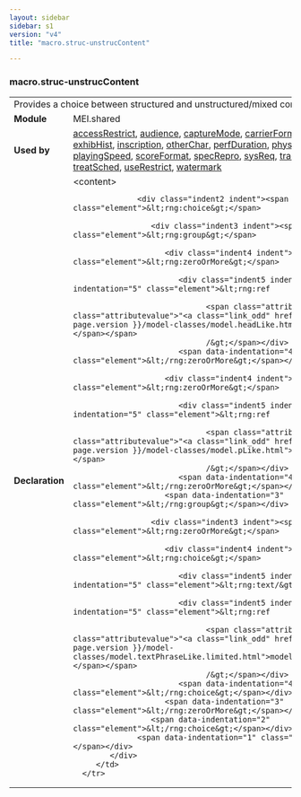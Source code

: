 ```yaml
---
layout: sidebar
sidebar: s1
version: "v4"
title: "macro.struc-unstrucContent"

---
```


<div class="macroSpec">
   <h3 id="macro.struc-unstrucContent">macro.struc-unstrucContent</h3>
   <table class="wovenodd">
      <tr>
         <td colspan="2" class="wovenodd-col2">Provides a choice between structured and unstructured/mixed content.</td>
      </tr>
      <tr>
         <td class="wovenodd-col1"><strong>Module</strong></td>
         <td class="wovenodd-col2">MEI.shared</td>
      </tr>
      <tr>
         <td class="wovenodd-col1"><strong>Used by</strong></td>
         <td class="wovenodd-col2">
            <div class="parent"><a class="link_odd_classSpec" href="{{ site.baseurl }}/{{ page.version }}/elements/accessRestrict.html">accessRestrict</a>, <a class="link_odd_classSpec" href="{{ site.baseurl }}/{{ page.version }}/elements/audience.html">audience</a>, <a class="link_odd_classSpec" href="{{ site.baseurl }}/{{ page.version }}/elements/captureMode.html">captureMode</a>, <a class="link_odd_classSpec" href="{{ site.baseurl }}/{{ page.version }}/elements/carrierForm.html">carrierForm</a>, <a class="link_odd_classSpec" href="{{ site.baseurl }}/{{ page.version }}/elements/condition.html">condition</a>, <a class="link_odd_classSpec" href="{{ site.baseurl }}/{{ page.version }}/elements/context.html">context</a>, <a class="link_odd_classSpec" href="{{ site.baseurl }}/{{ page.version }}/elements/exhibHist.html">exhibHist</a>, <a class="link_odd_classSpec" href="{{ site.baseurl }}/{{ page.version }}/elements/inscription.html">inscription</a>, <a class="link_odd_classSpec" href="{{ site.baseurl }}/{{ page.version }}/elements/otherChar.html">otherChar</a>, <a class="link_odd_classSpec" href="{{ site.baseurl }}/{{ page.version }}/elements/perfDuration.html">perfDuration</a>, <a class="link_odd_classSpec" href="{{ site.baseurl }}/{{ page.version }}/elements/physMedium.html">physMedium</a>, <a class="link_odd_classSpec" href="{{ site.baseurl }}/{{ page.version }}/elements/plateNum.html">plateNum</a>, <a class="link_odd_classSpec" href="{{ site.baseurl }}/{{ page.version }}/elements/playingSpeed.html">playingSpeed</a>, <a class="link_odd_classSpec" href="{{ site.baseurl }}/{{ page.version }}/elements/scoreFormat.html">scoreFormat</a>, <a class="link_odd_classSpec" href="{{ site.baseurl }}/{{ page.version }}/elements/specRepro.html">specRepro</a>, <a class="link_odd_classSpec" href="{{ site.baseurl }}/{{ page.version }}/elements/sysReq.html">sysReq</a>, <a class="link_odd_classSpec" href="{{ site.baseurl }}/{{ page.version }}/elements/trackConfig.html">trackConfig</a>, <a class="link_odd_classSpec" href="{{ site.baseurl }}/{{ page.version }}/elements/treatHist.html">treatHist</a>, <a class="link_odd_classSpec" href="{{ site.baseurl }}/{{ page.version }}/elements/treatSched.html">treatSched</a>, <a class="link_odd_classSpec" href="{{ site.baseurl }}/{{ page.version }}/elements/useRestrict.html">useRestrict</a>, <a class="link_odd_classSpec" href="{{ site.baseurl }}/{{ page.version }}/elements/watermark.html">watermark</a></div>
         </td>
      </tr>
      <tr>
         <td class="wovenodd-col1"><strong>Declaration</strong></td>
         <td class="wovenodd-col2">
            <div xml:space="preserve" class="pre">
               <div class="indent1 indent"><span data-indentation="1" class="element">&lt;content&gt;</span>
                  
                  <div class="indent2 indent"><span data-indentation="2" class="element">&lt;rng:choice&gt;</span>
                     
                     <div class="indent3 indent"><span data-indentation="3" class="element">&lt;rng:group&gt;</span>
                        
                        <div class="indent4 indent"><span data-indentation="4" class="element">&lt;rng:zeroOrMore&gt;</span>
                           
                           <div class="indent5 indent"><span data-indentation="5" class="element">&lt;rng:ref
                                 
                                 <span class="attribute">name=<span class="attributevalue">"<a class="link_odd" href="{{ site.baseurl }}/{{ page.version }}/model-classes/model.headLike.html">model.headLike</a>"</span></span>
                                 /&gt;</span></div>
                           <span data-indentation="4" class="element">&lt;/rng:zeroOrMore&gt;</span></div>
                        
                        <div class="indent4 indent"><span data-indentation="4" class="element">&lt;rng:zeroOrMore&gt;</span>
                           
                           <div class="indent5 indent"><span data-indentation="5" class="element">&lt;rng:ref
                                 
                                 <span class="attribute">name=<span class="attributevalue">"<a class="link_odd" href="{{ site.baseurl }}/{{ page.version }}/model-classes/model.pLike.html">model.pLike</a>"</span></span>
                                 /&gt;</span></div>
                           <span data-indentation="4" class="element">&lt;/rng:zeroOrMore&gt;</span></div>
                        <span data-indentation="3" class="element">&lt;/rng:group&gt;</span></div>
                     
                     <div class="indent3 indent"><span data-indentation="3" class="element">&lt;rng:zeroOrMore&gt;</span>
                        
                        <div class="indent4 indent"><span data-indentation="4" class="element">&lt;rng:choice&gt;</span>
                           
                           <div class="indent5 indent"><span data-indentation="5" class="element">&lt;rng:text/&gt;</span></div>
                           
                           <div class="indent5 indent"><span data-indentation="5" class="element">&lt;rng:ref
                                 
                                 <span class="attribute">name=<span class="attributevalue">"<a class="link_odd" href="{{ site.baseurl }}/{{ page.version }}/model-classes/model.textPhraseLike.limited.html">model.textPhraseLike.limited</a>"</span></span>
                                 /&gt;</span></div>
                           <span data-indentation="4" class="element">&lt;/rng:choice&gt;</span></div>
                        <span data-indentation="3" class="element">&lt;/rng:zeroOrMore&gt;</span></div>
                     <span data-indentation="2" class="element">&lt;/rng:choice&gt;</span></div>
                  <span data-indentation="1" class="element">&lt;/content&gt;</span></div>
            </div>
         </td>
      </tr>
   </table>
</div>